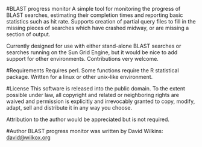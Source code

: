 #BLAST progress monitor
A simple tool for monitoring the progress of BLAST searches, estimating their completion times and reporting basic statistics such as hit rate. Supports creation of partial query files to fill in the missing pieces of searches which have crashed midway, or are missing a section of output.

Currently designed for use with either stand-alone BLAST searches or searches running on the Sun Grid Engine, but it would be nice to add support for other environments. Contributions very welcome.

#Requirements
Requires perl. Some functions require the R statistical package. Written for a linux or other unix-like environment.

#License
This software is released into the public domain. To the extent possible under law, all copyright and related or neighboring rights are waived and permission is explicitly and irrevocably granted to copy, modify, adapt, sell and distribute it in any way you choose.

Attribution to the author would be appreciated but is not required.

#Author
BLAST progress monitor was written by David Wilkins: david@wilkox.org
